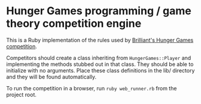 #	Hunger Games programming / game theory competition engine
This is a Ruby implementation of the rules used by [Brilliant's Hunger Games competition](https://brilliant.org/competitions/hunger-games/).  
  
Competitors should create a class inheriting from `HungerGames::Player` and implementing the methods
stubbed out in that class. They should be able to initialize with no arguments. Place these class
definitions in the lib/ directory and they will be found automatically.
  
To run the competition in a browser, run `ruby web_runner.rb` from the project root.

